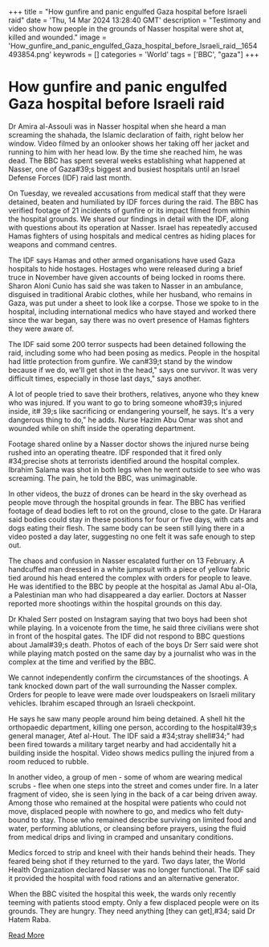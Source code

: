 +++
title = "How gunfire and panic engulfed Gaza hospital before Israeli raid"
date = 'Thu, 14 Mar 2024 13:28:40 GMT'
description = "Testimony and video show how people in the grounds of Nasser hospital were shot at, killed and wounded."
image = 'How_gunfire_and_panic_engulfed_Gaza_hospital_before_Israeli_raid__1654493854.png'
keywrods =  []
categories = 'World'
tags = ['BBC', "gaza"]
+++

# How gunfire and panic engulfed Gaza hospital before Israeli raid

Dr Amira al-Assouli was in Nasser hospital when she heard a man screaming the shahada, the Islamic declaration of faith, right below her window.
Video filmed by an onlooker shows her taking off her jacket and running to him with her head low.
By the time she reached him, he was dead.
The BBC has spent several weeks establishing what happened at Nasser, one of Gaza<bb>#39;s biggest and busiest hospitals until an Israel Defense Forces (IDF) raid last month.

On Tuesday, we revealed accusations from medical staff that they were detained, beaten and humiliated by IDF forces during the raid.
The BBC has verified footage of 21 incidents of gunfire or its impact filmed from within the hospital grounds.
We shared our findings in detail with the IDF, along with questions about its operation at Nasser.
Israel has repeatedly accused Hamas fighters of using hospitals and medical centres as hiding places for weapons and command centres.

The IDF says Hamas and other armed organisations have used Gaza hospitals to hide hostages.
Hostages who were released during a brief truce in November have given accounts of being locked in rooms there.
Sharon Aloni Cunio has said she was taken to Nasser in an ambulance, disguised in traditional Arabic clothes, while her husband, who remains in Gaza, was put under a sheet to look like a corpse.
Those we spoke to in the hospital, including international medics who have stayed and worked there since the war began, say there was no overt presence of Hamas fighters they were aware of.

The IDF said some 200 terror suspects had been detained following the raid, including some who had been posing as medics.
People in the hospital had little protection from gunfire.
We can<bb>#39;t stand by the window because if we do, we'll get shot in the head," says one survivor.
It was very difficult times, especially in those last days," says another.

A lot of people tried to save their brothers, relatives, anyone who they knew who was injured.
If you want to go to bring someone who<bb>#39;s injured inside, it<bb># 39;s like sacrificing or endangering yourself, he says.
It's a very dangerous thing to do," he adds.
Nurse Hazim Abu Omar was shot and wounded while on shift inside the operating department.

Footage shared online by a Nasser doctor shows the injured nurse being rushed into an operating theatre.
IDF responded that it fired only <bb>#34;precise shots at terrorists identified around the hospital complex.
Ibrahim Salama was shot in both legs when he went outside to see who was screaming.
The pain, he told the BBC, was unimaginable.

In other videos, the buzz of drones can be heard in the sky overhead as people move through the hospital grounds in fear.
The BBC has verified footage of dead bodies left to rot on the ground, close to the gate.
Dr Harara said bodies could stay in these positions for four or five days, with cats and dogs eating their flesh.
The same body can be seen still lying there in a video posted a day later, suggesting no one felt it was safe enough to step out.

The chaos and confusion in Nasser escalated further on 13 February.
A handcuffed man dressed in a white jumpsuit with a piece of yellow fabric tied around his head entered the complex with orders for people to leave.
He was identified to the BBC by people at the hospital as Jamal Abu al-Ola, a Palestinian man who had disappeared a day earlier.
Doctors at Nasser reported more shootings within the hospital grounds on this day.

Dr Khaled Serr posted on Instagram saying that two boys had been shot while playing.
In a voicenote from the time, he said three civilians were shot in front of the hospital gates.
The IDF did not respond to BBC questions about Jamal<bb>#39;s death.
Photos of each of the boys Dr Serr said were shot while playing match posted on the same day by a journalist who was in the complex at the time and verified by the BBC.

We cannot independently confirm the circumstances of the shootings.
A tank knocked down part of the wall surrounding the Nasser complex.
Orders for people to leave were made over loudspeakers on Israeli military vehicles.
Ibrahim escaped through an Israeli checkpoint.

He says he saw many people around him being detained.
A shell hit the orthopaedic department, killing one person, according to the hospital<bb>#39;s general manager, Atef al-Hout.
The IDF said a <bb>#34;stray shell<bb>#34;" had been fired towards a military target nearby and had accidentally hit a building inside the hospital.
Video shows medics pulling the injured from a room reduced to rubble.

In another video, a group of men - some of whom are wearing medical scrubs - flee when one steps into the street and comes under fire.
In a later fragment of video, she is seen lying in the back of a car being driven away.
Among those who remained at the hospital were patients who could not move, displaced people with nowhere to go, and medics who felt duty-bound to stay.
Those who remained describe surviving on limited food and water, performing ablutions, or cleansing before prayers, using the fluid from medical drips and living in cramped and unsanitary conditions.

Medics forced to strip and kneel with their hands behind their heads.
They feared being shot if they returned to the yard.
Two days later, the World Health Organization declared Nasser was no longer functional.
The IDF said it provided the hospital with food rations and an alternative generator.

When the BBC visited the hospital this week, the wards only recently teeming with patients stood empty.
Only a few displaced people were on its grounds.
They are hungry.
They need anything [they can get],<bb>#34; said Dr Hatem Raba.


[Read More](https://www.bbc.co.uk/news/world-middle-east-68536243)
